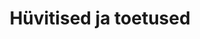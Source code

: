 ---
schema: default
title: Hüvitised ja toetused
title_en: Benefits and subsidies
notes: "Sellelt lehelt leiate töötukassa poolt makstavate toetuste ja hüvitiste statistika: töötutoetus, töötuskindlustushüvitis, töölepingute kollektiivse ülesütlemise hüvitis, kindlustushüvitis koondamise korral, tööandja maksejõuetuse hüvitis, töövõimetoetus ja sotsiaalmaksu hüvitamine. Andmeid uuendatakse kord kuus. Eelmise kuu statistika avaldatakse üldjuhul järgmise kuu 10. kuupäevaks."
notes_en:  "On this page you will find statistics on benefits and benefits paid by the Unemployment Insurance Fund: Unemployment allowance, unemployment insurance benefits, benefit upon collective termination of employment contracts and insurance benefit, benefit upon insolvency of the employer, reimbursement of social tax payments for employees with reduced ability for work, work ability allowance. The data is updated once a month. Last month's statistics are usually published by the 10th of the following month."
category:
  - Elanikkond ja ühiskond 
category_en:
  - Population and Society
resources:
  - name: Töötutoetus 2003 - 2020
    url: 'https://www.tootukassa.ee/sites/tootukassa.ee/files/tt.xls' 
    format: xlsx
    interactive: 'False'
  - name: Töötuskindlustushüvitis 2003 - 2020
    url: 'https://www.tootukassa.ee/sites/tootukassa.ee/files/tkh.xls'
    format: xlsx
    interactive: 'False'   
  - name: Töölepingute kollektiivse ülesütlemise hüvitis ja kindlustushüvitis koondamise korral 2003 - 2020
    url: ‘https://www.tootukassa.ee/sites/tootukassa.ee/files/kkhjakh.xls' 
    format: xlsx
    interactive: 'False'
  - name: Tööandja maksejõuetuse hüvitis 2003 - 2020
    url: 'https://www.tootukassa.ee/sites/tootukassa.ee/files/mjh.xls' 
    format: xlsx
    interactive: 'False'
  - name: Sotsiaalmaksu hüvitamine vähenenud töövõimega töötaja eest 2016 - 2020
    url: 'https://www.tootukassa.ee/sites/tootukassa.ee/files/ejsm.xls' 
    format: xlsx
    interactive: 'False'
  - name: Töövõimetoetus 2016 - 2020
    url: 'https://www.tootukassa.ee/sites/tootukassa.ee/files/tvt.xls' 
    format: xlsx
    interactive: 'False'
license: 'https://creativecommons.org/licenses/by-sa/3.0/ee/legalcode'
update_freq: 'http://purl.org/linked-data/sdmx/2009/code#freq-M'
date_issued: 13/06/2019 
date_modified: 2021/01/06
organization: Eesti Töötukassa
maintainer_name: Eesti Töötukassa
maintainer_email: github@tootukassa.ee
maintainer_phone: '614 7386'
---